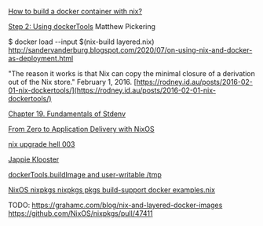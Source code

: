 

[How to build a docker container with nix?](https://stackoverflow.com/questions/43375880/how-to-build-a-docker-container-with-nix)


[Step 2: Using dockerTools](https://mpickering.github.io/posts/2018-09-19-nix-artefacts.html) Matthew Pickering



$ docker load --input $(nix-build layered.nix)
http://sandervanderburg.blogspot.com/2020/07/on-using-nix-and-docker-as-deployment.html

"The reason it works is that Nix can copy the minimal closure of a derivation out of the Nix store." February 1, 2016. 
[https://rodney.id.au/posts/2016-02-01-nix-dockertools/](https://rodney.id.au/posts/2016-02-01-nix-dockertools/)


[Chapter 19. Fundamentals of Stdenv](https://nixos.org/nixos/nix-pills/fundamentals-of-stdenv.html)

[From Zero to Application Delivery with NixOS](https://www.slideshare.net/mbbx6spp/from-zero-to-application-delivery-with-nixos)


[nix upgrade hell 003](https://www.youtube.com/watch?v=G0k5bu-xbUM)


[Jappie Klooster](https://www.youtube.com/channel/UCQxmXSQEYyCeBC6urMWRPVw/playlists)


[dockerTools.buildImage and user-writable /tmp](https://discourse.nixos.org/t/dockertools-buildimage-and-user-writable-tmp/5397/8)


[NixOS nixpkgs nixpkgs pkgs build-support docker examples.nix](https://github.com/NixOS/nixpkgs/blob/a5931fa6e38da31f119cf08127c1aa8f178a22af/pkgs/build-support/docker/examples.nix)

TODO:
https://grahamc.com/blog/nix-and-layered-docker-images
https://github.com/NixOS/nixpkgs/pull/47411
